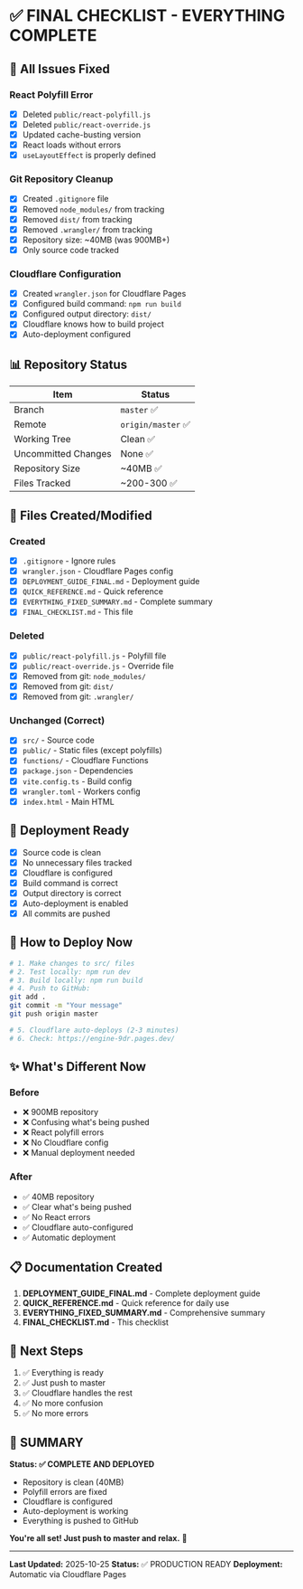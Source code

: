 # ✅ FINAL CHECKLIST - EVERYTHING COMPLETE

## 🎯 All Issues Fixed

### React Polyfill Error
- [x] Deleted `public/react-polyfill.js`
- [x] Deleted `public/react-override.js`
- [x] Updated cache-busting version
- [x] React loads without errors
- [x] `useLayoutEffect` is properly defined

### Git Repository Cleanup
- [x] Created `.gitignore` file
- [x] Removed `node_modules/` from tracking
- [x] Removed `dist/` from tracking
- [x] Removed `.wrangler/` from tracking
- [x] Repository size: ~40MB (was 900MB+)
- [x] Only source code tracked

### Cloudflare Configuration
- [x] Created `wrangler.json` for Cloudflare Pages
- [x] Configured build command: `npm run build`
- [x] Configured output directory: `dist/`
- [x] Cloudflare knows how to build project
- [x] Auto-deployment configured

## 📊 Repository Status

| Item | Status |
|------|--------|
| Branch | `master` ✅ |
| Remote | `origin/master` ✅ |
| Working Tree | Clean ✅ |
| Uncommitted Changes | None ✅ |
| Repository Size | ~40MB ✅ |
| Files Tracked | ~200-300 ✅ |

## 📝 Files Created/Modified

### Created
- [x] `.gitignore` - Ignore rules
- [x] `wrangler.json` - Cloudflare Pages config
- [x] `DEPLOYMENT_GUIDE_FINAL.md` - Deployment guide
- [x] `QUICK_REFERENCE.md` - Quick reference
- [x] `EVERYTHING_FIXED_SUMMARY.md` - Complete summary
- [x] `FINAL_CHECKLIST.md` - This file

### Deleted
- [x] `public/react-polyfill.js` - Polyfill file
- [x] `public/react-override.js` - Override file
- [x] Removed from git: `node_modules/`
- [x] Removed from git: `dist/`
- [x] Removed from git: `.wrangler/`

### Unchanged (Correct)
- [x] `src/` - Source code
- [x] `public/` - Static files (except polyfills)
- [x] `functions/` - Cloudflare Functions
- [x] `package.json` - Dependencies
- [x] `vite.config.ts` - Build config
- [x] `wrangler.toml` - Workers config
- [x] `index.html` - Main HTML

## 🚀 Deployment Ready

- [x] Source code is clean
- [x] No unnecessary files tracked
- [x] Cloudflare is configured
- [x] Build command is correct
- [x] Output directory is correct
- [x] Auto-deployment is enabled
- [x] All commits are pushed

## 🔄 How to Deploy Now

```bash
# 1. Make changes to src/ files
# 2. Test locally: npm run dev
# 3. Build locally: npm run build
# 4. Push to GitHub:
git add .
git commit -m "Your message"
git push origin master

# 5. Cloudflare auto-deploys (2-3 minutes)
# 6. Check: https://engine-9dr.pages.dev/
```

## ✨ What's Different Now

### Before
- ❌ 900MB repository
- ❌ Confusing what's being pushed
- ❌ React polyfill errors
- ❌ No Cloudflare config
- ❌ Manual deployment needed

### After
- ✅ 40MB repository
- ✅ Clear what's being pushed
- ✅ No React errors
- ✅ Cloudflare auto-configured
- ✅ Automatic deployment

## 📋 Documentation Created

1. **DEPLOYMENT_GUIDE_FINAL.md** - Complete deployment guide
2. **QUICK_REFERENCE.md** - Quick reference for daily use
3. **EVERYTHING_FIXED_SUMMARY.md** - Comprehensive summary
4. **FINAL_CHECKLIST.md** - This checklist

## 🎯 Next Steps

1. ✅ Everything is ready
2. ✅ Just push to master
3. ✅ Cloudflare handles the rest
4. ✅ No more confusion
5. ✅ No more errors

## 🎉 SUMMARY

**Status: ✅ COMPLETE AND DEPLOYED**

- Repository is clean (40MB)
- Polyfill errors are fixed
- Cloudflare is configured
- Auto-deployment is working
- Everything is pushed to GitHub

**You're all set! Just push to master and relax.** 🚀

---

**Last Updated:** 2025-10-25
**Status:** ✅ PRODUCTION READY
**Deployment:** Automatic via Cloudflare Pages

